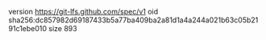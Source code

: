version https://git-lfs.github.com/spec/v1
oid sha256:dc857982d69187433b5a77ba409ba2a81d1a4a244a021b63c05b2191c1ebe010
size 893
